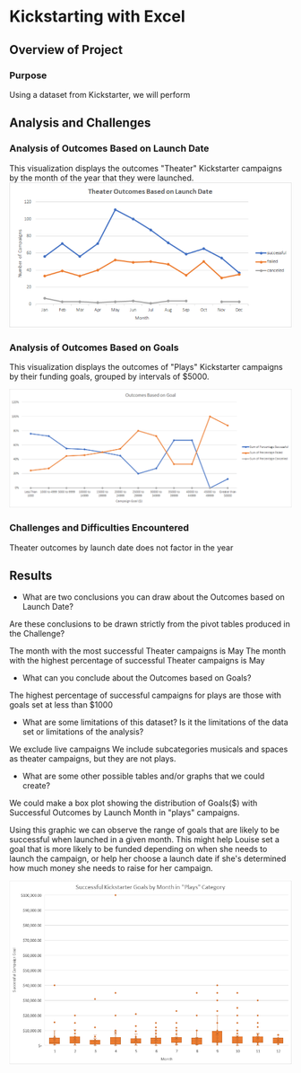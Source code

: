 # Kickstarting with Excel

## Overview of Project

### Purpose
Using a dataset from Kickstarter, we will perform 

## Analysis and Challenges

### Analysis of Outcomes Based on Launch Date
This visualization displays the outcomes "Theater" Kickstarter campaigns by the month of the year that they were launched.
![Outcomes Based on Launch Date.png](https://github.com/rptseng/kickstarter-analysis/blob/main/resources/Theater_Outcomes_vs_Launch.png)

### Analysis of Outcomes Based on Goals
This visualization displays the outcomes of "Plays" Kickstarter campaigns by their funding goals, grouped by intervals of $5000.

![Outcomes vs goals](https://github.com/rptseng/kickstarter-analysis/blob/main/resources/Outcomes_vs_goals.png)

### Challenges and Difficulties Encountered
Theater outcomes by launch date does not factor in the year

## Results

- What are two conclusions you can draw about the Outcomes based on Launch Date?

Are these conclusions to be drawn strictly from the pivot tables produced in the Challenge?

The month with the most successful Theater campaigns is May
The month with the highest percentage of successful Theater campaigns is May


- What can you conclude about the Outcomes based on Goals?

The highest percentage of successful campaigns for plays are those with goals set at less than $1000

- What are some limitations of this dataset?
Is it the limitations of the data set or limitations of the analysis?

We exclude live campaigns
We include subcategories musicals and spaces as theater campaigns, but they are not plays.

- What are some other possible tables and/or graphs that we could create?

We could make a box plot showing the distribution of Goals($) with Successful Outcomes by Launch Month in "plays" campaigns. 

Using this graphic we can observe the range of goals that are likely to be successful when launched in a given month. This might help Louise set a goal that is more likely to be funded depending on when she needs to launch the campaign, or help her choose a launch date if she's determined how much money she needs to raise for her campaign.

![Successful Outcomes by Month boxplot](https://github.com/rptseng/kickstarter-analysis/blob/main/resources/Successful_Campaign_Goals_by_Month_boxplot.png)

